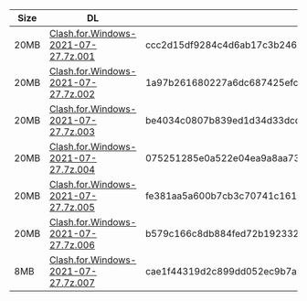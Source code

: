 |    Size   |     DL  | sha512sum |
|  ---  |  ---  |  ---  |
| 20MB | [Clash.for.Windows-2021-07-27.7z.001](https://cdn.jsdelivr.net/gh/appleians/cfw_intel@main/Clash.for.Windows-2021-07-27.7z.001) | ccc2d15df9284c4d6ab17c3b246d1622825b9330c93361b9bdfab5e86cadcb4aefc33ed9dee70e1f9358bf5991ee6640b27c2d1dc3a66290eb384bbb7f8999c5 |
| 20MB | [Clash.for.Windows-2021-07-27.7z.002](https://cdn.jsdelivr.net/gh/appleians/cfw_intel@main/Clash.for.Windows-2021-07-27.7z.002) | 1a97b261680227a6dc687425efcd2fc589607ad529c1027e9296115b687c58d1a5daa445abff22ebfc8f41545751ea2099fdc1c75777582b5a2c13df284b5de6 |
| 20MB | [Clash.for.Windows-2021-07-27.7z.003](https://cdn.jsdelivr.net/gh/appleians/cfw_intel@main/Clash.for.Windows-2021-07-27.7z.003) | be4034c0807b839ed1d34d33dcde92a10a9e05f6e9c4e8fa6e0a309a4a6082c16c97f24ac649819a6a7c5df0fc860b4f90c10e885ce0f79d7dd646868b187922 |
| 20MB | [Clash.for.Windows-2021-07-27.7z.004](https://cdn.jsdelivr.net/gh/appleians/cfw_intel@main/Clash.for.Windows-2021-07-27.7z.004) | 075251285e0a522e04ea9a8aa73cba7c34dc92b5a1212ae4e4abb220c691d16f0e7ab510458ac29f41144c99cec5f168929a491707958b4c883309dc0d5360a9 |
| 20MB | [Clash.for.Windows-2021-07-27.7z.005](https://cdn.jsdelivr.net/gh/appleians/cfw_intel@main/Clash.for.Windows-2021-07-27.7z.005) | fe381aa5a600b7cb3c70741c1610f611507151d46dc1078fdcaa49761ad603826d180a6c752edd39ad9eb102fe79ed1e0e1256c3dd8cdf5de8a3b8dc1c20dcdc |
| 20MB | [Clash.for.Windows-2021-07-27.7z.006](https://cdn.jsdelivr.net/gh/appleians/cfw_intel@main/Clash.for.Windows-2021-07-27.7z.006) | b579c166c8db884fed72b1923323c510f15d18f91750ab050d9702e5de6d59f8f25c5a59c19a118c9614423379ec0f0e7e87f4c6b4abbda8bf1dc0a1855f813e |
| 8MB | [Clash.for.Windows-2021-07-27.7z.007](https://cdn.jsdelivr.net/gh/appleians/cfw_intel@main/Clash.for.Windows-2021-07-27.7z.007) | cae1f44319d2c899dd052ec9b7ab1f8de1332ed0e64fa5cf54e3bf64ce759831ef6813bedf9b23875a738b04df4242848e2edfb90c78f0e75f361195e52d0fc1 |
